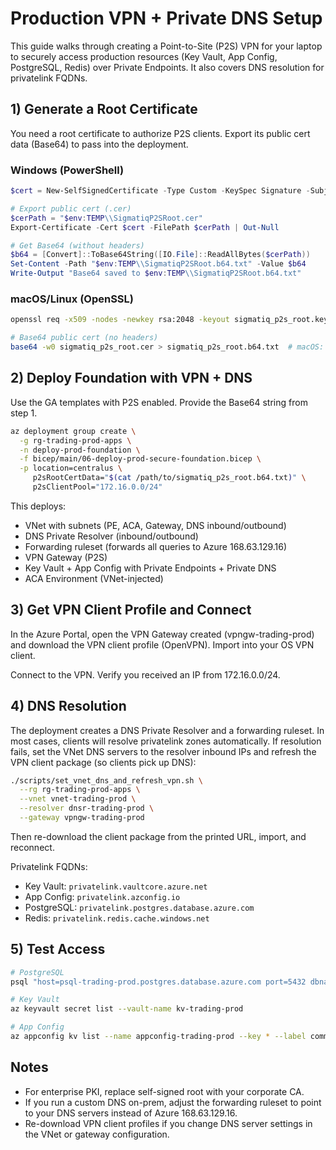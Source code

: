 # Production VPN + Private DNS Setup

This guide walks through creating a Point-to-Site (P2S) VPN for your laptop to securely access production resources (Key Vault, App Config, PostgreSQL, Redis) over Private Endpoints. It also covers DNS resolution for privatelink FQDNs.

## 1) Generate a Root Certificate

You need a root certificate to authorize P2S clients. Export its public cert data (Base64) to pass into the deployment.

### Windows (PowerShell)

```powershell
$cert = New-SelfSignedCertificate -Type Custom -KeySpec Signature -Subject "CN=SigmatiqP2SRoot" -KeyExportPolicy Exportable -HashAlgorithm sha256 -KeyLength 2048 -CertStoreLocation "Cert:\\CurrentUser\\My" -KeyUsageProperty Sign -KeyUsage CertSign

# Export public cert (.cer)
$cerPath = "$env:TEMP\\SigmatiqP2SRoot.cer"
Export-Certificate -Cert $cert -FilePath $cerPath | Out-Null

# Get Base64 (without headers)
$b64 = [Convert]::ToBase64String([IO.File]::ReadAllBytes($cerPath))
Set-Content -Path "$env:TEMP\\SigmatiqP2SRoot.b64.txt" -Value $b64
Write-Output "Base64 saved to $env:TEMP\\SigmatiqP2SRoot.b64.txt"
```

### macOS/Linux (OpenSSL)

```bash
openssl req -x509 -nodes -newkey rsa:2048 -keyout sigmatiq_p2s_root.key -out sigmatiq_p2s_root.cer -days 3650 -subj "/CN=SigmatiqP2SRoot"

# Base64 public cert (no headers)
base64 -w0 sigmatiq_p2s_root.cer > sigmatiq_p2s_root.b64.txt  # macOS: use `base64 sigmatiq_p2s_root.cer > sigmatiq_p2s_root.b64.txt`
```

## 2) Deploy Foundation with VPN + DNS

Use the GA templates with P2S enabled. Provide the Base64 string from step 1.

```bash
az deployment group create \
  -g rg-trading-prod-apps \
  -n deploy-prod-foundation \
  -f bicep/main/06-deploy-prod-secure-foundation.bicep \
  -p location=centralus \
     p2sRootCertData="$(cat /path/to/sigmatiq_p2s_root.b64.txt)" \
     p2sClientPool="172.16.0.0/24"
```

This deploys:
- VNet with subnets (PE, ACA, Gateway, DNS inbound/outbound)
- DNS Private Resolver (inbound/outbound)
- Forwarding ruleset (forwards all queries to Azure 168.63.129.16)
- VPN Gateway (P2S)
- Key Vault + App Config with Private Endpoints + Private DNS
- ACA Environment (VNet-injected)

## 3) Get VPN Client Profile and Connect

In the Azure Portal, open the VPN Gateway created (vpngw-trading-prod) and download the VPN client profile (OpenVPN). Import into your OS VPN client.

Connect to the VPN. Verify you received an IP from 172.16.0.0/24.

## 4) DNS Resolution

The deployment creates a DNS Private Resolver and a forwarding ruleset. In most cases, clients will resolve privatelink zones automatically. If resolution fails, set the VNet DNS servers to the resolver inbound IPs and refresh the VPN client package (so clients pick up DNS):

```bash
./scripts/set_vnet_dns_and_refresh_vpn.sh \
  --rg rg-trading-prod-apps \
  --vnet vnet-trading-prod \
  --resolver dnsr-trading-prod \
  --gateway vpngw-trading-prod
```

Then re-download the client package from the printed URL, import, and reconnect.

Privatelink FQDNs:
- Key Vault: `privatelink.vaultcore.azure.net`
- App Config: `privatelink.azconfig.io`
- PostgreSQL: `privatelink.postgres.database.azure.com`
- Redis: `privatelink.redis.cache.windows.net`

## 5) Test Access

```bash
# PostgreSQL
psql "host=psql-trading-prod.postgres.database.azure.com port=5432 dbname=postgres user=sqladmin sslmode=require"

# Key Vault
az keyvault secret list --vault-name kv-trading-prod

# App Config
az appconfig kv list --name appconfig-trading-prod --key * --label common
```

## Notes
- For enterprise PKI, replace self-signed root with your corporate CA.
- If you run a custom DNS on-prem, adjust the forwarding ruleset to point to your DNS servers instead of Azure 168.63.129.16.
- Re-download VPN client profiles if you change DNS server settings in the VNet or gateway configuration.
